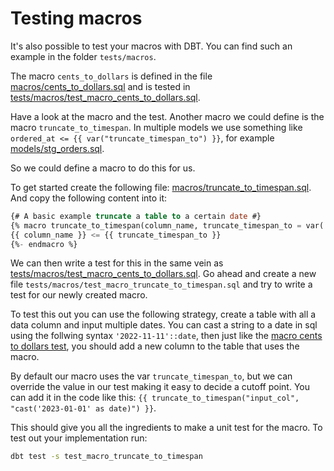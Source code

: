 # Testing macros

It's also possible to test your macros with DBT.
You can find such an example in the folder `tests/macros`.

The macro `cents_to_dollars` is defined in the file [macros/cents_to_dollars.sql](../macros/cents_to_dollars.sql)
and is tested in [tests/macros/test_macro_cents_to_dollars.sql](../tests/macros/test_macro_cents_to_dollars.sql). 

Have a look at the macro and the test.
Another macro we could define is the macro `truncate_to_timespan`.
In multiple models we use something like `ordered_at <= {{ var("truncate_timespan_to") }}`,
for example [models/stg_orders.sql](../models/stg_orders.sql).

So we could define a macro to do this for us.

To get started create the following file: [macros/truncate_to_timespan.sql](../macros/truncate_to_timespan.sql).
And copy the following content into it:

```sql
{# A basic example truncate a table to a certain date #}
{% macro truncate_to_timespan(column_name, truncate_timespan_to = var('truncate_timespan_to')) -%}
{{ column_name }} <= {{ truncate_timespan_to }}
{%- endmacro %}
```

We can then write a test for this in the same vein as [tests/macros/test_macro_cents_to_dollars.sql](../tests/macros/test_macro_cents_to_dollars.sql).
Go ahead and create a new file `tests/macros/test_macro_truncate_to_timespan.sql` and try to write a test for our newly created macro.

To test this out you can use the following strategy, create a table with all a data column and input multiple dates. You can cast a string to a date in sql using the follwing syntax `'2022-11-11'::date`, then just like the [macro cents to dollars test](../tests/macros/test_macro_cents_to_dollars.sql), you should add a new column to the table that uses the macro.

By default our macro uses the var `truncate_timespan_to`, but we can override the value in our test making it easy to decide a cutoff point. You can add it in the code like this: `{{ truncate_to_timespan("input_col", "cast('2023-01-01' as date)") }}`.

This should give you all the ingredients to make a unit test for the macro. To test out your implementation run:

```bash
dbt test -s test_macro_truncate_to_timespan
```